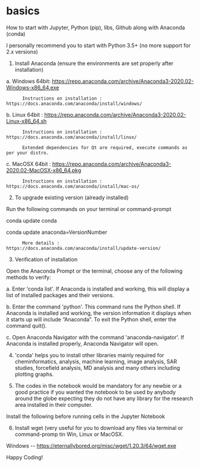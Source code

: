 # basics
How to start with Jupyter, Python (pip), libs, Github along with Anaconda (conda)

I personally recommend you to start with Python 3.5+ (no more support for 2.x versions)

1. Install Anaconda (ensure the environments are set properly after installation)
  
  a. Windows 64bit: https://repo.anaconda.com/archive/Anaconda3-2020.02-Windows-x86_64.exe
          
          Instructions on installation : https://docs.anaconda.com/anaconda/install/windows/
          
  b. Linux 64bit :  https://repo.anaconda.com/archive/Anaconda3-2020.02-Linux-x86_64.sh
          
          Instructions on installation : https://docs.anaconda.com/anaconda/install/linux/
          
          Extended dependencies for Qt are required, execute commands as per your distro.
          
  c. MacOSX 64bit : https://repo.anaconda.com/archive/Anaconda3-2020.02-MacOSX-x86_64.pkg
          
          Instructions on installation : https://docs.anaconda.com/anaconda/install/mac-os/

2. To upgrade existing version (already installed)
  
  Run the following commands on your terminal or command-prompt
  
  conda update conda
  
  conda update anaconda=VersionNumber
          
          More details : https://docs.anaconda.com/anaconda/install/update-version/

3. Verification of installation
  
  Open the Anaconda Prompt or the terminal, choose any of the following methods to verify:

  a. Enter 'conda list'. If Anaconda is installed and working, this will display a list of installed packages and their  versions.
  
  b. Enter the command 'python'. This command runs the Python shell. If Anaconda is installed and working, the version information it displays when it starts up will include “Anaconda”. To exit the Python shell, enter the command quit().
  
  c. Open Anaconda Navigator with the command 'anaconda-navigator'. If Anaconda is installed properly, Anaconda Navigator will open.

4. 'conda' helps you to install other libraries mainly required for cheminformatics, analysis, machine learning, image analysis, SAR studies, forcefield analysis, MD analysis and many others including plotting graphs.

5. The codes in the notebook would be mandatory for any newbie or a good practice if you wanted the notebook to be used by anybody around the globe expecting they do not have any library for the research area installed in their computer.

Install the following before running cells in the Jupyter Notebook

6. Install wget (very useful for you to download any files via terminal or command-promp tin Win, Linux or MacOSX.

  Windows  --  https://eternallybored.org/misc/wget/1.20.3/64/wget.exe

Happy Coding!
